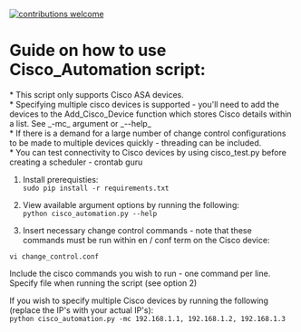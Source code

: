 [![contributions welcome](https://img.shields.io/badge/contributions-welcome-brightgreen.svg?style=flat)](https://github.com/Nclose-ZA/ciscoasa_automation/issues)

<h1> Guide on how to use Cisco_Automation script: </h1>
* This script only supports Cisco ASA devices. <br>
* Specifying multiple cisco devices is supported - you'll need to add the devices to the Add_Cisco_Device function which stores Cisco details within a list. See _-mc_ argument or _--help_ <br>
* If there is a demand for a large number of change control configurations to be made to multiple devices quickly - threading can be included. <br>
* You can test connectivity to Cisco devices by using cisco_test.py before creating a scheduler - crontab guru <br>

1. Install prerequisties: <br>
`sudo pip install -r requirements.txt`

2. View available argument options by running the following: <br>
`python cisco_automation.py --help`

3. Insert necessary change control commands - note that these commands must be run within en / conf term on the Cisco device:<br>
```
vi change_control.conf
```
Include the cisco commands you wish to run - one command per line. Specify file when running the script (see option 2) 

If you wish to specify multiple Cisco devices by running the following (replace the IP's with your actual IP's): <br>
`python cisco_automation.py -mc 192.168.1.1, 192.168.1.2, 192.168.1.3`
